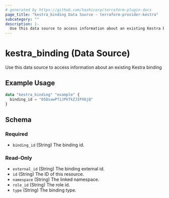 ```yaml
---
# generated by https://github.com/hashicorp/terraform-plugin-docs
page_title: "kestra_binding Data Source - terraform-provider-kestra"
subcategory: ""
description: |-
  Use this data source to access information about an existing Kestra binding
---
```


# kestra_binding (Data Source)

Use this data source to access information about an existing Kestra binding

## Example Usage

```terraform
data "kestra_binding" "example" {
  binding_id = "65DsawPfiJPkTkZJIPX6jQ"
}
```

<!-- schema generated by tfplugindocs -->
## Schema

### Required

- `binding_id` (String) The binding id.

### Read-Only

- `external_id` (String) The binding external id.
- `id` (String) The ID of this resource.
- `namespace` (String) The linked namespace.
- `role_id` (String) The role id.
- `type` (String) The binding type.


